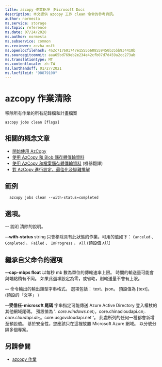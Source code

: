 ```yaml
---
title: azcopy 作業乾淨 |Microsoft Docs
description: 本文提供 azcopy 工作 clean 命令的參考資訊。
author: normesta
ms.service: storage
ms.topic: reference
ms.date: 07/24/2020
ms.author: normesta
ms.subservice: common
ms.reviewer: zezha-msft
ms.openlocfilehash: 4a2c717601747e15556608559450b35bb934410b
ms.sourcegitcommit: aaa65bd769eb2e234e42cfb07d7d459a2cc273ab
ms.translationtype: MT
ms.contentlocale: zh-TW
ms.lasthandoff: 01/27/2021
ms.locfileid: "98879100"
---
```

# <a name="azcopy-jobs-clean"></a>azcopy 作業清除

移除所有作業的所有記錄檔和計畫檔案

```
azcopy jobs clean [flags]
```

## <a name="related-conceptual-articles"></a>相關的概念文章

- [開始使用 AzCopy](storage-use-azcopy-v10.md)
- [使用 AzCopy 和 Blob 儲存體傳輸資料](./storage-use-azcopy-v10.md#transfer-data)
- [使用 AzCopy 和檔案儲存體傳輸資料](storage-use-azcopy-files.md) (機器翻譯)
- [對 AzCopy 進行設定、最佳化及疑難排解](storage-use-azcopy-configure.md)

## <a name="examples"></a>範例

```
  azcopy jobs clean --with-status=completed
```

## <a name="options"></a>選項。

**--**                說明               清除的說明。

**--with-status** string 只會移除具有此狀態的作業，可用的值如下： `Canceled` 、 `Completed` 、 `Failed` 、 `InProgress` 、 `All` (預設值 `All`) 

## <a name="options-inherited-from-parent-commands"></a>繼承自父命令的選項

**--cap-mbps float**      以每秒 mb 數為單位的傳輸速率上限。 時間的輸送量可能會與端點稍有不同。 如果此選項設定為零，或省略，則輸送量不會有上限。

**--** 命令輸出的輸出類型字串格式。 選項包括： text、json。 預設值為 [text]。  (預設的「文字」 ) 

**--受信任-microsoft 尾碼** 字串指定可能傳送 Azure Active Directory 登入權杖的其他網域尾碼。  預設值為 '*. core.windows.net;*。core.chinacloudapi.cn;*. core.cloudapi.de;*。core.usgovcloudapi.net '。 此處所列的任何一種都會新增至預設值。 基於安全性，您應該只在這裡放置 Microsoft Azure 網域。 以分號分隔多個專案。

## <a name="see-also"></a>另請參閱

- [azcopy 作業](storage-ref-azcopy-jobs.md)
